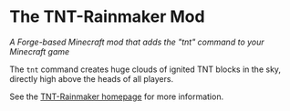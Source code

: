 # The TNT-Rainmaker Mod
*A Forge-based Minecraft mod that adds the "tnt" command to your Minecraft game*

The ```tnt``` command creates huge clouds of ignited TNT blocks in the sky, directly high above the heads of all players.

See the [TNT-Rainmaker homepage](http://www.minecraftforum.net/forums/mapping-and-modding/minecraft-mods/2535044-) for more information.

